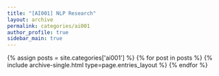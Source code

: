 ```yaml
---
title: "[AI001] NLP Research"
layout: archive
permalink: categories/ai001
author_profile: true
sidebar_main: true
---
```



{% assign posts = site.categories['ai001'] %}
{% for post in posts %} {% include archive-single.html type=page.entries_layout %} {% endfor %}
